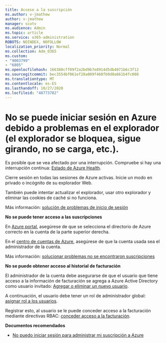 ```yaml
---
title: Acceso a la suscripción
ms.author: v-jmathew
author: v-jmathew
manager: scotv
ms.audience: Admin
ms.topic: article
ms.service: o365-administration
ROBOTS: NOINDEX, NOFOLLOW
localization_priority: Normal
ms.collection: Adm_O365
ms.custom:
- "9003799"
- "6805"
ms.openlocfilehash: 166380cff09f2a2bd9b7e8914d5db4071b6c3f12
ms.sourcegitcommit: bec3554bf061ef28a009f460fb9d0a661b4fc008
ms.translationtype: MT
ms.contentlocale: es-ES
ms.lasthandoff: 10/27/2020
ms.locfileid: "48773782"
---
```

# <a name="unable-to-sign-in-azure-due-to-browser-issues-browser-hangs-keeps-spinning-does-not-load-etc"></a>No se puede iniciar sesión en Azure debido a problemas en el explorador (el explorador se bloquea, sigue girando, no se carga, etc.).

Es posible que se vea afectado por una interrupción. Compruebe si hay una interrupción continua: [Estado de Azure Health](https://status.azure.com/status/history/).

Cierre sesión en todas las sesiones de Azure activas. Inicie un modo en privado o incógnito de su explorador Web.

También puede intentar actualizar el explorador, usar otro explorador y eliminar las cookies de caché si no funciona.

Más información: [solución de problemas de inicio de sesión](https://support.microsoft.com/help/4042961/troubleshoot-why-you-can-t-sign-in-to-manage-your-azure-subscription)

**No se puede tener acceso a las suscripciones**

En [Azure portal](https://portal.azure.com/), asegúrese de que se selecciona el directorio de Azure correcto en la cuenta de la parte superior derecha.

En el [centro de cuentas de Azure](https://account.windowsazure.com/Subscriptions), asegúrese de que la cuenta usada sea el administrador de la cuenta.

Más información: [solucionar problemas no se encontraron suscripciones](https://docs.microsoft.com/azure/billing/billing-no-subscriptions-found?WT.mc_id=Portal-Microsoft_Azure_Support)

**No se puede obtener acceso al historial de facturación**

El administrador de la cuenta debe asegurarse de que el usuario que tiene acceso a la información de facturación se agrega a Azure Active Directory como usuario invitado: [Agregar o eliminar un nuevo usuario](https://docs.microsoft.com/azure/active-directory/fundamentals/add-users-azure-active-directory?WT.mc_id=Portal-Microsoft_Azure_Support).

A continuación, el usuario debe tener un rol de administrador global: [asignar rol a los usuarios](https://docs.microsoft.com/azure/active-directory/fundamentals/active-directory-users-assign-role-azure-portal?WT.mc_id=Portal-Microsoft_Azure_Support).

Registrar esto, al usuario se le puede conceder acceso a la facturación mediante directivas RBAC: [conceder acceso a la facturación](https://docs.microsoft.com/azure/billing/billing-manage-access?WT.mc_id=Portal-Microsoft_Azure_Support).

**Documentos recomendados**

-   [No puedo iniciar sesión para administrar mi suscripción a Azure](https://docs.microsoft.com/azure/billing-cannot-login-subscription?WT.mc_id=Portal-Microsoft_Azure_Support)